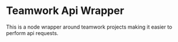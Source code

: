 # Teamwork Api Wrapper

This is a node wrapper around teamwork projects making it easier to perform api requests.